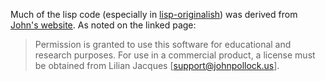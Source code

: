 Much of the lisp code (especially in [lisp-originalish](archive/lisp-originalish)) was derived from [John's website](http://johnpollock.us/ftp/OSCAR-web-page/oscar.html). As noted on the linked page:

> Permission is granted to use this software for educational and research purposes. For use in a commercial product, a license must be obtained from Lilian Jacques [support@johnpollock.us].
